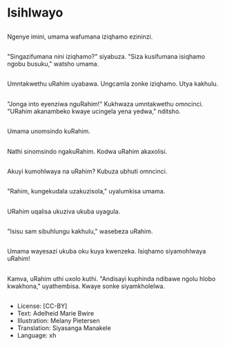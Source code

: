 # Isihlwayo

##
Ngenye imini, umama wafumana iziqhamo ezininzi.

##
"Singazifumana nini iziqhamo?" siyabuza. "Siza kusifumana isiqhamo ngobu busuku," watsho umama.

##
Umntakwethu uRahim uyabawa. Ungcamla zonke iziqhamo. Utya kakhulu.

##
"Jonga into eyenziwa nguRahim!" Kukhwaza umntakwethu omncinci. "URahim akanambeko kwaye ucingela yena yedwa," nditsho.

##
Umama unomsindo kuRahim.

##
Nathi sinomsindo ngakuRahim. Kodwa uRahim akaxolisi.

##
Akuyi kumohlwaya na uRahim? Kubuza ubhuti omncinci.

##
"Rahim, kungekudala uzakuzisola," uyalumkisa umama.

##
URahim uqalisa ukuziva ukuba uyagula.

##
"Isisu sam sibuhlungu kakhulu," wasebeza uRahim.

##
Umama wayesazi ukuba oku kuya kwenzeka. Isiqhamo siyamohlwaya uRahim!

##
Kamva, uRahim uthi uxolo kuthi. "Andisayi kuphinda ndibawe ngolu hlobo kwakhona," uyathembisa. Kwaye sonke siyamkholelwa.

##
* License: [CC-BY]
* Text: Adelheid Marie Bwire
* Illustration: Melany Pietersen
* Translation: Siyasanga Manakele
* Language: xh
